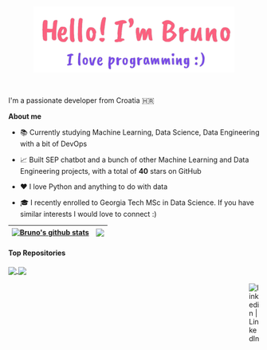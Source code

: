 <p align="center"><a href="https://bruno-m-portfolio.vercel.app/"><img width="80%" alt="Hello, I'm Bruno. I love programming!" src="./assets/gh-readme-header.png" /></a></p>

<br />

I'm a passionate developer from Croatia 🇭🇷

**About me**

- 📚 Currently studying Machine Learning, Data Science, Data Engineering with a bit of DevOps

- 📈 Built SEP chatbot and a bunch of other Machine Learning and Data Engineering projects, with a total of **40** stars on GitHub

- ❤️ I love Python and anything to do with data

- 🎓 I recently enrolled to Georgia Tech MSc in Data Science. If you have similar interests I would love to connect :) 

| <a href="https://github.com/anuraghazra/github-readme-stats"><img align="center" src="https://github-readme-stats.vercel.app/api?username=MortalWombat-repo&show_icons=true&include_all_commits=true&theme=buefy&hide_border=true" alt="Bruno's github stats" /></a> | <a href="https://github.com/anuraghazra/github-readme-stats"><img align="center" src="https://github-readme-stats.vercel.app/api/top-langs/?username=MortalWombat-repo&layout=compact&theme=buefy&hide_border=true" /></a> |
| ------------- | ------------- |

#### Top Repositories

<a href="https://github.com/MortalWombat-repo/Stanford-Encyclopedia-of-Philosophy-chatbot">
  <img align="center" src="https://github-readme-stats.vercel.app/api/pin/?username=MortalWombat-repo&repo=Stanford-Encyclopedia-of-Philosophy-chatbot&theme=buefy" />
</a>
<a href="https://github.com/MortalWombat-repo/Fetal-Health-Classification">
  <img align="center" src="https://github-readme-stats.vercel.app/api/pin/?username=MortalWombat-repo&repo=Fetal-Health-Classification&theme=buefy" />
</a>

<br />
<br />

<a href="https://www.linkedin.com/in/bruno-m-1141262b3/">
  <img align="right" alt="linkedin | LinkedIn" width="21px" src="https://raw.githubusercontent.com/anuraghazra/anuraghazra/master/assets/twitter.svg" />
</a>
